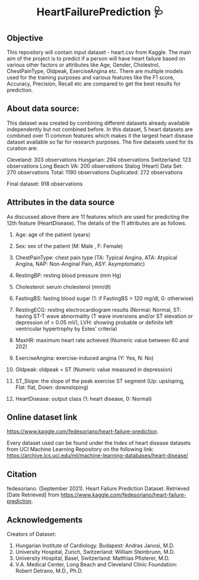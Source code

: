 <h1 align="center">HeartFailurePrediction 🩺 </h1>

## Objective
This repository will contain input dataset - heart.csv from Kaggle. The main aim of the project is to predict if a person will have heart failure based on various other factors or attributes like Age, Gender, Cholestrol, ChestPainType, Oldpeak, ExerciseAngina etc. There are multiple models used for the training purposes and various features like the F1 score, Accuracy, Precision, Recall etc are compared to get the best results for prediction.

## About data source:
This dataset was created by combining different datasets already available independently but not combined before. In this dataset, 5 heart datasets are combined over 11 common features which makes it the largest heart disease dataset available so far for research purposes. The five datasets used for its curation are:

Cleveland: 303 observations
Hungarian: 294 observations
Switzerland: 123 observations
Long Beach VA: 200 observations
Stalog (Heart) Data Set: 270 observations
Total: 1190 observations
Duplicated: 272 observations

Final dataset: 918 observations

## Attributes in the data source
As discussed above there are 11 features which are used for predicting the 12th feature (HeartDisease). The details of the 11 attributes are as follows.

1. Age: age of the patient (years)

2. Sex: sex of the patient (M: Male , F: Female)

3. ChestPainType: chest pain type (TA: Typical Angina, ATA: Atypical Angina, NAP: Non-Anginal Pain, ASY: Asymptomatic)

4. RestingBP: resting blood pressure (mm Hg)

5. Cholesterol: serum cholesterol (mm/dl)

6. FastingBS: fasting blood sugar (1: if FastingBS > 120 mg/dl, 0: otherwise)

7. RestingECG: resting electrocardiogram results (Normal: Normal, ST: having ST-T wave abnormality (T wave inversions and/or ST elevation or depression of  > 0.05 mV), LVH: showing probable or definite left ventricular hypertrophy by Estes' criteria)

8. MaxHR: maximum heart rate achieved (Numeric value between 60 and 202)

9. ExerciseAngina: exercise-induced angina (Y: Yes, N: No)

10. Oldpeak: oldpeak = ST (Numeric value measured in depression)

11. ST_Slope: the slope of the peak exercise ST segment (Up: upsloping, Flat: flat, Down: downsloping)

12. HeartDisease: output class (1: heart disease, 0: Normal)

## Online dataset link
https://www.kaggle.com/fedesoriano/heart-failure-prediction.

Every dataset used can be found under the Index of heart disease datasets from UCI Machine Learning Repository on the following link: https://archive.ics.uci.edu/ml/machine-learning-databases/heart-disease/

## Citation
fedesoriano. (September 2021). Heart Failure Prediction Dataset. Retrieved [Date Retrieved] from https://www.kaggle.com/fedesoriano/heart-failure-prediction.

## Acknowledgements
Creators of Dataset:

1. Hungarian Institute of Cardiology. Budapest: Andras Janosi, M.D.
2. University Hospital, Zurich, Switzerland: William Steinbrunn, M.D.
3. University Hospital, Basel, Switzerland: Matthias Pfisterer, M.D.
4. V.A. Medical Center, Long Beach and Cleveland Clinic Foundation: Robert Detrano, M.D., Ph.D.
